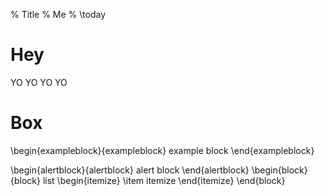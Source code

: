 % Title
% Me
% \today

# Hey

YO YO YO YO

# Box

\begin{exampleblock}{exampleblock}
example block
\end{exampleblock}

\begin{alertblock}{alertblock}
alert block
\end{alertblock}
\begin{block}{block}
list
\begin{itemize}
\item itemize
\end{itemize}
\end{block}
